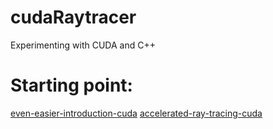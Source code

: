# cudaRaytracer
Experimenting with CUDA and C++

# Starting point:
[even-easier-introduction-cuda](https://devblogs.nvidia.com/even-easier-introduction-cuda/)
[accelerated-ray-tracing-cuda](https://devblogs.nvidia.com/accelerated-ray-tracing-cuda/)
